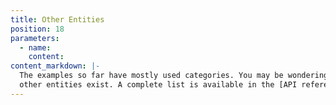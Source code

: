 ```yaml
---
title: Other Entities
position: 18
parameters:
  - name:
    content:
content_markdown: |-
  The examples so far have mostly used categories. You may be wondering what
  other entities exist. A complete list is available in the [API reference](reference/index.html).
---
```

